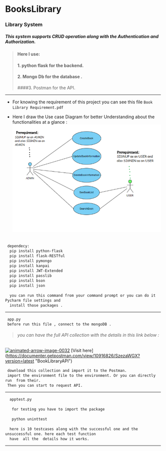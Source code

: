 # BooksLibrary
### Library System 
##### This system supports  CRUD operation along with the Authentication and Authorization.
      
 >#### Here I use:
 >#### 1. python flask for the backend.
 >#### 2. Mongo Db for the database .
 >####3. Postman for the  API.
___
 * For knowing the requirement of this project you can see this file 
    `Book Library Requirement.pdf`
 
* Here I draw the Use case Diagram for better Understanding about the functionalities at a glance :
 ![UseCaseDiagram](USECASEDIAGRAM.png)     
######        
     dependecy:
      pip install python-flask
      pip install flask-RESTful
      pip install pymongo
      pip install kanpai
      pip install JWT-Extended 
      pip install passlib
      pip install bson
      pip install json
      
      you can run this command from your command prompt or you can do it Pycharm file settings and 
      install those packages .
 ___
     app.py
     before run this file , connect to the mongoDB .
     
>###### you can have the full API collection with the details in this link below :
<a href="https://www.animatedimages.org/cat-arrows-111.htm"><img src="https://www.animatedimages.org/data/media/111/animated-arrow-image-0032.gif" border="0" alt="animated-arrow-image-0032" /></a> [Visit here] (https://documenter.getpostman.com/view/10916826/SzezaWGX?version=latest "BookLibraryAPI")
     
     download this collection and import it to the Postman.
     import the environment file to the environment. Or you can directly run  from their.
     Then you can start to request API.
 ___
  
      apptest.py
       
       for testing you have to import the package 
       
       python uninttest
      
      here is 10 testcases along with the successful one and the unsuccessful one. here each test function
      have  all the  details how it works.
 ___
 
 
 
 
       
      
